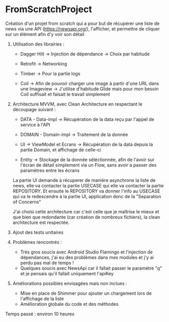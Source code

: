 # FromScratchProject
Création d'un projet from scratch qui a pour but de récupérer une liste de news via une API (https://newsapi.org/), l'afficher, et permettre de cliquer sur un élément afin d'y voir son détail

1) Utilisation des librairies : 

    -  Dagger Hilt -> Injection de dépendance -> Choix par habitude

    - Retrofit -> Networking

    - Timber -> Pour la partie logs

    - Coil -> Afin de pouvoir charger une image à partir d'une URL dans une Imageview -> J'utilise d'habitude Glide mais pour mon besoin Coil suffisait et faisait le travail simplement

2) Architecture MVVM, avec Clean Architecture en respectant le découpage suivant : 

    - DATA - Data-impl -> Récupération de la data reçu par l'appel de service à l'API
    
    - DOMAIN - Domain-impl -> Traitement de la donnée
    
    - UI -> ViewModel et Ecrans -> Récupération de la data depuis la partie Domain, et affichage de celle-ci
    
    - Entity -> Stockage de la donnée séléctionnée, afin de l'avoir sur l'écran de détail simplement via un Flow, sans avoir a passer des paramètres entre les écrans
    
    La partie UI demande à récuperer de manière asynchrone la liste de news, elle va contacter la partie USECASE qui elle va contacter la partie REPOSITORY. Et ensuite le REPOSITORY va donner l'info au USECASE qui va le redescendre à la partie     UI, application donc de la "Separation of Concerns"

    J'ai choisi cette architecture car c'est celle que je maîtrise le mieux et que bien que redondante (car création de nombreux fichiers), la clean architecture est respectée.

3) Ajout des tests unitaires

4) Problèmes rencontrés : 
    - Très gros soucis avec Android Studio Flamingo et l'injection de dépendances, j'ai eu des problèmes dans mes modules et j'y ai perdu pas mal de temps !
    - Quelques soucis avec NewsApi car il fallait passer le paramètre "q" et je pensais qu'il fallait uniquement l'apiKey
    
5) Améliorations possibles envisagées mais non inclues :
    - Mise en place de Shimmer pour ajouter un chargement lors de l'affichage de la liste
    - Amélioration globale du code et des méthodes


Temps passé : environ 10 heures
